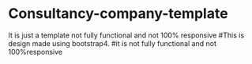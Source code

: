 # Consultancy-company-template
It is just a template not fully functional and not 100% responsive
#This is design made using bootstrap4.
#it is not fully functional and not 100%responsive
